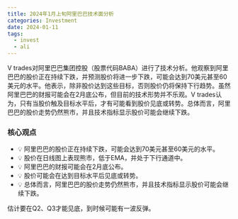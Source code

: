 ```yaml
---
title: 2024年1月上旬阿里巴巴技术面分析
categories: Investment
date: 2024-01-11
tags:
  - invest
  - ali
---
```


V trades对阿里巴巴集团控股（股票代码BABA）进行了技术分析。他观察到阿里巴巴的股价正在持续下跌，并预测股价将进一步下跌，可能会达到70美元甚至60美元的水平。他表示，除非股价达到这些目标，否则股价仍将保持下行趋势。虽然阿里巴巴的财报可能会在2月底公布，但目前的技术形势并不乐观。V trades认为，只有当股价触及目标水平后，才有可能看到股价见底或转势。总体而言，阿里巴巴的股价走势仍然熊市，并且技术指标显示股价可能会继续下跌。

### 核心观点

- 💡 阿里巴巴的股价正在持续下跌，可能会达到70美元甚至60美元的水平。
- 💡 股价在日线图上表现熊市，低于EMA，并处于下行通道中。
- 💡 阿里巴巴的财报可能会在2月底公布。
- 💡 股价可能会在达到目标水平后见底或转势。
- 💡 总体而言，阿里巴巴的股价走势仍然熊市，并且技术指标显示股价可能会继续下跌。

估计要在Q2、Q3才能见底，到时候可能有一波反弹。

